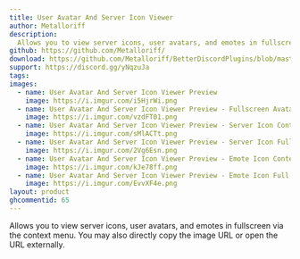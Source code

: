 ```yaml
---
title: User Avatar And Server Icon Viewer
author: Metalloriff
description:
  Allows you to view server icons, user avatars, and emotes in fullscreen via the context menu. You may also directly copy the image URL or open the URL externally.
github: https://github.com/Metalloriff/
download: https://github.com/Metalloriff/BetterDiscordPlugins/blob/master/AvatarIconViewer.plugin.js
support: https://discord.gg/yNqzuJa
tags:
images:
  - name: User Avatar And Server Icon Viewer Preview
    image: https://i.imgur.com/i5HjrWi.png
  - name: User Avatar And Server Icon Viewer Preview - Fullscreen Avatar
    image: https://i.imgur.com/vzdFT01.png
  - name: User Avatar And Server Icon Viewer Preview - Server Icon Context Menu
    image: https://i.imgur.com/sMlACTt.png
  - name: User Avatar And Server Icon Viewer Preview - Server Icon Full Screen
    image: https://i.imgur.com/2Vg6Esn.png
  - name: User Avatar And Server Icon Viewer Preview - Emote Icon Context Menu
    image: https://i.imgur.com/kJe78ff.png
  - name: User Avatar And Server Icon Viewer Preview - Emote Icon Full Screen
    image: https://i.imgur.com/EvvXF4e.png
layout: product
ghcommentid: 65
---
```

Allows you to view server icons, user avatars, and emotes in fullscreen via the context menu. You may also directly copy the image URL or open the URL externally.